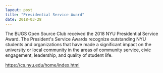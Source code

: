 ```yaml
---
layout: post
title: "Presidential Service Award"
date: 2018-03-28
---
```


The BUGS Open Source Club received the  2018 NYU Presidential Service Award.
The President's Service Awards recognize outstanding NYU students and organizations that have made a significant impact on the university or local community in the areas of community service, civic engagement, leadership, and quality of student life.

https://cs.nyu.edu/home/index.html
